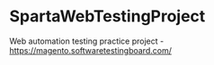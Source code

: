 # SpartaWebTestingProject
Web automation testing practice project - https://magento.softwaretestingboard.com/
